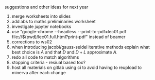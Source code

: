 suggestions and other ideas for next year

1.  merge worksheets into slides
2.  add abs to maths preliminaries worksheet
3.  investigate jupyter notebooks
4.  use "google-chrome --headless --print-to-pdf=lec01.pdf file://\$(pwd)/lec01.full.html?print-pdf" instead of beamer
5.  corrections to ws02
6.  when introducing jacobi/gauss-seidel iterative methods explain what best choice is $A$ and that $D$ and $D+L$ approximate $A$.
7.  redo all code to match algorithms
8.  stopping criteria - resiual based too?
9.  host all materials on gitlab using ci to avoid having to reupload to minerva after each change
